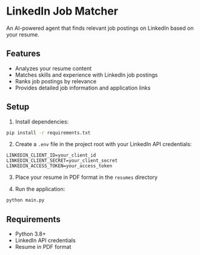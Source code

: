 # LinkedIn Job Matcher

An AI-powered agent that finds relevant job postings on LinkedIn based on your resume.

## Features
- Analyzes your resume content
- Matches skills and experience with LinkedIn job postings
- Ranks job postings by relevance
- Provides detailed job information and application links

## Setup

1. Install dependencies:
```bash
pip install -r requirements.txt
```

2. Create a `.env` file in the project root with your LinkedIn API credentials:
```
LINKEDIN_CLIENT_ID=your_client_id
LINKEDIN_CLIENT_SECRET=your_client_secret
LINKEDIN_ACCESS_TOKEN=your_access_token
```

3. Place your resume in PDF format in the `resumes` directory

4. Run the application:
```bash
python main.py
```

## Requirements
- Python 3.8+
- LinkedIn API credentials
- Resume in PDF format 
